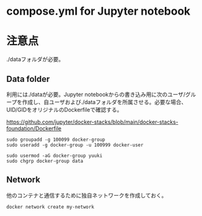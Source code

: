 # compose.yml for Jupyter notebook

# 注意点

./dataフォルダが必要。

## Data folder

利用には./dataが必要。Jupyter notebookからの書き込み用に次のユーザ/グループを作成し、自ユーザおよび./dataフォルダを所属させる。必要な場合、UID/GIDをオリジナルのDockerfileで確認する。

https://github.com/jupyter/docker-stacks/blob/main/docker-stacks-foundation/Dockerfile

```
sudo groupadd -g 100099 docker-group
sudo useradd -g docker-group -u 100999 docker-user

sudo usermod -aG docker-group yuuki
sudo chgrp docker-group data
```

## Network

他のコンテナと通信するために独自ネットワークを作成しておく。

```
docker network create my-network
```
